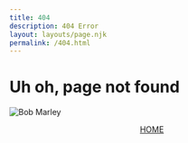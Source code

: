 ```yaml
---
title: 404
description: 404 Error
layout: layouts/page.njk
permalink: /404.html
---
```


# Uh oh, page not found

![Bob Marley](https://kiri-vadivelu.ca/error.jpeg)

<center>
<a href="https://kiri-vadivelu.ca">HOME</a>
</center>
